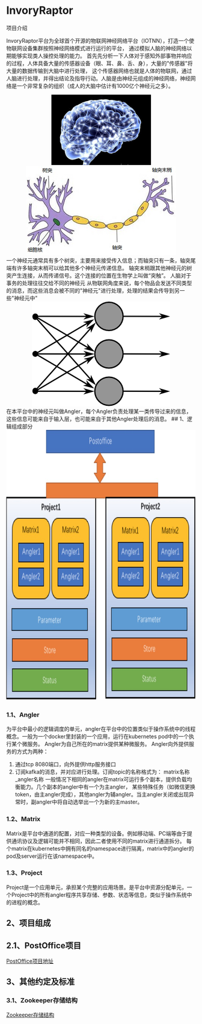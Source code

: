 # InvoryRaptor
项目介绍

InvoryRaptor平台为全球首个开源的物联网神经网络平台（IOTNN），打造一个使物联网设备集群按照神经网络模式进行运行的平台，
通过模拟人脑的神经网络以期能够实现类人操控处理的能力。
首先先分析一下人体对于感知外部事物并响应的过程，人体具备大量的传感器设备（眼、耳、鼻、舌、身），大量的"传感器"将大量的数据传输到大脑中进行处理，
这个传感器网络也就是人体的物联网，通过人脑进行处理，并得出结论及指导行动。人脑是由神经元组成的神经网络，神经网络是一个非常复杂的组织（成人的大脑中估计有1000亿个神经元之多）。
<div align=center>
<img src="https://github.com/IvoryRaptor/InvoryRaptor/blob/master/resource/dn.jpg" alt="system" title="system" width="265" height="187" />
<img src="https://github.com/IvoryRaptor/InvoryRaptor/blob/master/resource/sjy.jpg" alt="system" title="system" width="398" height="237" />
</div>
一个神经元通常具有多个树突，主要用来接受传入信息；而轴突只有一条，轴突尾端有许多轴突末梢可以给其他多个神经元传递信息。
轴突末梢跟其他神经元的树突产生连接，从而传递信号。这个连接的位置在生物学上叫做“突触”。
人脑对于事务的处理往往交给不同的神经元
从物联网角度来说，每个物品会发送不同类型的消息，而这些消息会被不同的"神经元"进行处理，处理的结果会传导到另一些"神经元中"
<div align=center>
<img src="https://github.com/IvoryRaptor/InvoryRaptor/blob/master/resource/nn.png" alt="system" title="system" width="367" height="278" />
</div>
在本平台中的神经元叫做Angler，每个Angler负责处理某一类传导过来的信息，这些信息可能来自于输入层，也可能来自于其他Angler处理后的消息。
## 1、逻辑组成部分
<img src="https://github.com/IvoryRaptor/InvoryRaptor/blob/master/resource/system.jpeg" alt="system" title="system" width="856" height="718" />

### 1.1、Angler
为平台中最小的逻辑调度的单元，angler在平台中的位置类似于操作系统中的线程概念。一般为一个docker里封装的一个应用，运行在kubernetes pod中的一个执行某个微服务。
Angler为自己所在的matrix提供某种微服务。
Angler向外提供服务的方式为两种：
1.	通过tcp 8080端口，向外提供http服务接口
2.	订阅kafka的消息，并对应进行处理。订阅topic的名称格式为：
	matrix名称_angler名称
一般情况下相同的angler在matrix可运行多个副本，提供负载均衡能力。几个副本的angler中有一个为主angler，
某些特殊任务（如微信更换token，由主angler完成），其他angler为辅angler。当主angler关闭或出现异常时，副angler中将自动选举出一个为新的主master。

### 1.2、Matrix
Matrix是平台中通道的配置，对应一种类型的设备。例如移动端、PC端等由于提供通讯协议及逻辑可能并不相同，因此二者使用不同的matrix进行通道拆分。
每个matrix在kubernetes中拥有同名的namespace进行隔离，matrix中的angler的pod及server运行在该namespace中。

### 1.3、Project
Project是一个应用单元，承担某个完整的应用场景。是平台中资源分配单元，一个Project中的所有angler程序共享存储、参数、状态等信息，类似于操作系统中的进程的概念。

## 2、项目组成
## 2.1、PostOffice项目
[PostOffice项目地址](https://github.com/IvoryRaptor/postoffice)


## 3、其他约定及标准
### 3.1、Zookeeper存储结构
[Zookeeper存储结构](https://github.com/IvoryRaptor/InvoryRaptor/tree/master/zookeeper)

